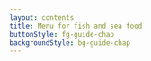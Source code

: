 ```yaml
---
layout: contents
title: Menu for fish and sea food
buttonStyle: fg-guide-chap
backgroundStyle: bg-guide-chap
---
```

